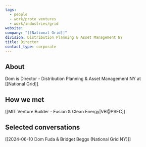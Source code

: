 ```yaml
---
tags:
  - people
  - work/proto_ventures
  - work/industries/grid
website: 
company: "[[National Grid]]"
division: Distribution Planning & Asset Management NY
title: Director
contact_type: corporate
---
```

## About
Dom is Director - Distribution Planning & Asset Management NY at [[National Grid]]. 

## How we met
[[MIT Venture Builder - Fusion & Clean Energy|VB@PSFC]]

## Selected conversations
[[2024-06-10 Dom Fuda & Bridget Beggs (National Grid NY)]]